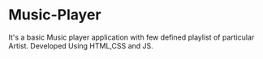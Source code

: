 # Music-Player
It's a basic Music player application with few defined playlist of particular Artist.
Developed Using HTML,CSS and JS.

